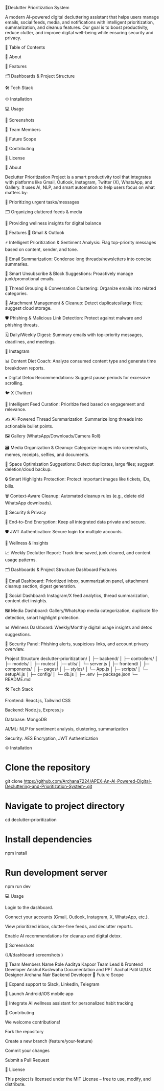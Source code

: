 🤖Declutter Prioritization System

A modern AI-powered digital decluttering assistant that helps users manage emails, social feeds, media, and notifications with intelligent prioritization, summarization, and cleanup features.
Our goal is to boost productivity, reduce clutter, and improve digital well-being while ensuring security and privacy.

📖 Table of Contents

📝 About

🚀 Features

🗂 Dashboards & Project Structure

🛠 Tech Stack

⚙️ Installation

💻 Usage

📸 Screenshots

👥 Team Members

🌟 Future Scope

🤝 Contributing

📜 License

📝 About

Declutter Prioritization Project is a smart productivity tool that integrates with platforms like Gmail, Outlook, Instagram, Twitter (X), WhatsApp, and Gallery.
It uses AI, NLP, and smart automation to help users focus on what matters by:

📌 Prioritizing urgent tasks/messages

🗂 Organizing cluttered feeds & media

🌱 Providing wellness insights for digital balance

🚀 Features
📩 Gmail & Outlook

⚡ Intelligent Prioritization & Sentiment Analysis: Flag top-priority messages based on content, sender, and tone.

📰 Email Summarization: Condense long threads/newsletters into concise summaries.

🚫 Smart Unsubscribe & Block Suggestions: Proactively manage junk/promotional emails.

🧩 Thread Grouping & Conversation Clustering: Organize emails into related categories.

📎 Attachment Management & Cleanup: Detect duplicates/large files; suggest cloud storage.

🛡 Phishing & Malicious Link Detection: Protect against malware and phishing threats.

🗓 Daily/Weekly Digest: Summary emails with top-priority messages, deadlines, and meetings.

📸 Instagram

📊 Content Diet Coach: Analyze consumed content type and generate time breakdown reports.

⏸ Digital Detox Recommendations: Suggest pause periods for excessive scrolling.

🐦 X (Twitter)

🎯 Intelligent Feed Curation: Prioritize feed based on engagement and relevance.

✍️ AI-Powered Thread Summarization: Summarize long threads into actionable bullet points.

🖼️ Gallery (WhatsApp/Downloads/Camera Roll)

🗃 Media Organization & Cleanup: Categorize images into screenshots, memes, receipts, selfies, and documents.

💾 Space Optimization Suggestions: Detect duplicates, large files; suggest deletion/cloud backup.

🔒 Smart Highlights Protection: Protect important images like tickets, IDs, bills.

🗑 Context-Aware Cleanup: Automated cleanup rules (e.g., delete old WhatsApp downloads).

🔐 Security & Privacy

🔑 End-to-End Encryption: Keep all integrated data private and secure.

🛡 JWT Authentication: Secure login for multiple accounts.

🌱 Wellness & Insights

📈 Weekly Declutter Report: Track time saved, junk cleared, and content usage patterns.

🗂 Dashboards & Project Structure
Dashboard Features

📧 Email Dashboard: Prioritized inbox, summarization panel, attachment cleanup section, digest generation.

📱 Social Dashboard: Instagram/X feed analytics, thread summarization, content diet insights.

🖼 Media Dashboard: Gallery/WhatsApp media categorization, duplicate file detection, smart highlight protection.

📊 Wellness Dashboard: Weekly/Monthly digital usage insights and detox suggestions.

🔐 Security Panel: Phishing alerts, suspicious links, and account privacy overview.

Project Structure
declutter-prioritization/
│
├─ backend/
│   ├─ controllers/
│   ├─ models/
│   ├─ routes/
│   ├─ utils/
│   └─ server.js
│
├─ frontend/
│   ├─ components/
│   ├─ pages/
│   ├─ styles/
│   └─ App.js
│
├─ scripts/
│   └─ setupAI.js
│
├─ config/
│   └─ db.js
│
├─ .env
├─ package.json
└─ README.md

🛠 Tech Stack

Frontend: React.js, Tailwind CSS

Backend: Node.js, Express.js

Database: MongoDB

AI/ML: NLP for sentiment analysis, clustering, summarization

Security: AES Encryption, JWT Authentication

⚙️ Installation
# Clone the repository
git clone https://github.com/Archana7224/APEX-An-AI-Powered-Digital-Decluttering-and-Prioritization-System-.git

# Navigate to project directory
cd declutter-prioritization

# Install dependencies
npm install

# Run development server
npm run dev

💻 Usage

Login to the dashboard.

Connect your accounts (Gmail, Outlook, Instagram, X, WhatsApp, etc.).

View prioritized inbox, clutter-free feeds, and declutter reports.

Enable AI recommendations for cleanup and digital detox.

📸 Screenshots

(UI/dashboard screenshots )

👥 Team Members
Name	Role
Aaditya Kapoor	Team Lead & Frontend Developer
Anshul Kushwaha	Documentation and PPT 
Aachal Patil	UI/UX Designer
Archana Nair  Backend Developer
🌟 Future Scope

💬 Expand support to Slack, LinkedIn, Telegram

📱 Launch Android/iOS mobile app

🤖 Integrate AI wellness assistant for personalized habit tracking

🤝 Contributing

We welcome contributions!

Fork the repository

Create a new branch (feature/your-feature)

Commit your changes

Submit a Pull Request

📜 License

This project is licensed under the MIT License – free to use, modify, and distribute.
